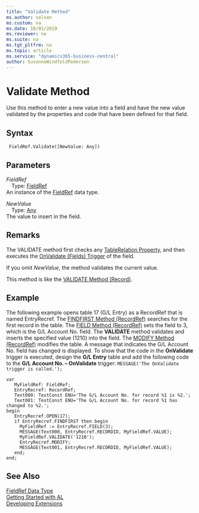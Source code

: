 ```yaml
---
title: "Validate Method"
ms.author: solsen
ms.custom: na
ms.date: 10/01/2019
ms.reviewer: na
ms.suite: na
ms.tgt_pltfrm: na
ms.topic: article
ms.service: "dynamics365-business-central"
author: SusanneWindfeldPedersen
---
```

[//]: # (START>DO_NOT_EDIT)
[//]: # (IMPORTANT:Do not edit any of the content between here and the END>DO_NOT_EDIT.)
[//]: # (Any modifications should be made in the .xml files in the ModernDev repo.)
# Validate Method
Use this method to enter a new value into a field and have the new value validated by the properties and code that have been defined for that field.


## Syntax
```
 FieldRef.Validate([NewValue: Any])
```
## Parameters
*FieldRef*  
&emsp;Type: [FieldRef](fieldref-data-type.md)  
An instance of the [FieldRef](fieldref-data-type.md) data type.  

*NewValue*  
&emsp;Type: [Any](../any/any-data-type.md)  
The value to insert in the field.  



[//]: # (IMPORTANT: END>DO_NOT_EDIT)

## Remarks  
 The VALIDATE method first checks any [TableRelation Property](../../properties/devenv-tablerelation-property.md), and then executes the [OnValidate \(Fields\) Trigger](../../triggers/devenv-onvalidate-fields-trigger.md) of the field.  

 If you omit *NewValue*, the method validates the current value.  

 This method is like the [VALIDATE Method \(Record\)](../../methods-auto/record/record-validate-method.md).  

## Example  
 The following example opens table 17 \(G/L Entry\) as a RecordRef that is named EntryRecref. The [FINDFIRST Method \(RecordRef\)](../../methods-auto/recordref/recordref-findfirst-method.md) searches for the first record in the table. The [FIELD Method \(RecordRef\)](../../methods-auto/recordref/recordref-field-method.md) sets the field to 3, which is the G/L Account No. field. The **VALIDATE** method validates and inserts the specified value \(1210\) into the field. The [MODIFY Method \(RecordRef\)](../../methods-auto/recordref/recordref-modify-method.md) modifies the table. A message that indicates the G/L Account No. field has changed is displayed. To show that the code in the **OnValidate** trigger is executed, design the **G/L Entry** table and add the following code to the **G/L Account No. – OnValidate** trigger: `MESSAGE('The OnValidate trigger is called.');`  

 ```
var
    MyFieldRef: FieldRef;
    EntryRecref: RecordRef;
    Text000: TextConst ENU='The G/L Account No. for record %1 is %2.';
    Text001: TextConst ENU='The G/L Account No. for record %1 has changed to %2.';
begin
    EntryRecref.OPEN(17);  
    if EntryRecref.FINDFIRST then begin  
      MyFieldRef := EntryRecref.FIELD(3);  
      MESSAGE(Text000, EntryRecref.RECORDID, MyFieldRef.VALUE);  
      MyFieldRef.VALIDATE('1210');  
      EntryRecref.MODIFY;  
      MESSAGE(Text001, EntryRecref.RECORDID, MyFieldRef.VALUE);  
    end;  
end;
```  


## See Also
[FieldRef Data Type](fieldref-data-type.md)  
[Getting Started with AL](../../devenv-get-started.md)  
[Developing Extensions](../../devenv-dev-overview.md)